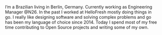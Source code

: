 I’m a Brazilian living in Berlin, Germany. Currently working as Engineering Manager @N26. In the past I worked at HelloFresh mostly doing things in go.
I really like designing software and solving complex problems and go has been my language of choice since 2014. Today I spend most of my free time contributing to Open Source projects and writing some of my own.
